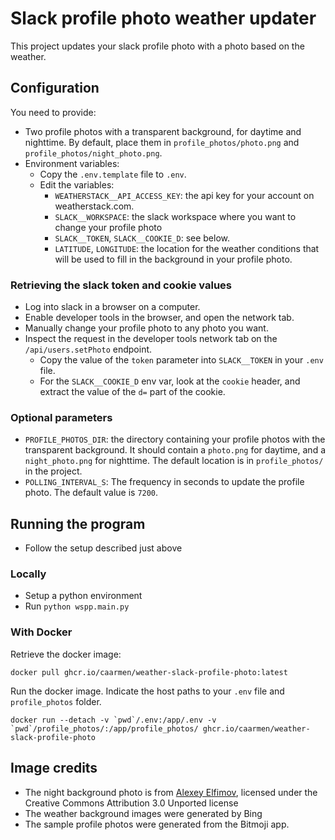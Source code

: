 # Slack profile photo weather updater

This project updates your slack profile photo with a photo based on the weather.


## Configuration
You need to provide:
* Two profile photos with a transparent background, for daytime and nighttime. By default, place them in `profile_photos/photo.png` and `profile_photos/night_photo.png`.
* Environment variables:
  - Copy the `.env.template` file to `.env`.
  - Edit the variables:
    - `WEATHERSTACK__API_ACCESS_KEY`: the api key for your account on weatherstack.com.
    - `SLACK__WORKSPACE`: the slack workspace where you want to change your profile photo
    - `SLACK__TOKEN`, `SLACK__COOKIE_D`: see below.
    - `LATITUDE`, `LONGITUDE`: the location for the weather conditions that will be used to fill in the background in your profile photo.

### Retrieving the slack token and cookie values
* Log into slack in a browser on a computer.
* Enable developer tools in the browser, and open the network tab.
* Manually change your profile photo to any photo you want.
* Inspect the request in the developer tools network tab on the `/api/users.setPhoto` endpoint.
  - Copy the value of the `token` parameter into `SLACK__TOKEN` in your `.env` file.
  - For the `SLACK__COOKIE_D` env var, look at the `cookie` header, and extract the value of the `d=` part of the cookie.

### Optional parameters
* `PROFILE_PHOTOS_DIR`: the directory containing your profile photos with the transparent background. It should contain a `photo.png` for daytime, and a `night_photo.png` for nighttime. The default location is in `profile_photos/` in the project.
* `POLLING_INTERVAL_S`: The frequency in seconds to update the profile photo. The default value is `7200`.

## Running the program
* Follow the setup described just above

### Locally
* Setup a python environment
* Run `python wspp.main.py`

### With Docker

Retrieve the docker image:
```
docker pull ghcr.io/caarmen/weather-slack-profile-photo:latest
```

Run the docker image. Indicate the host paths to your `.env` file and `profile_photos` folder.
```
docker run --detach -v `pwd`/.env:/app/.env -v `pwd`/profile_photos/:/app/profile_photos/ ghcr.io/caarmen/weather-slack-profile-photo
```



## Image credits
* The night background photo is from [Alexey Elfimov](https://commons.wikimedia.org/wiki/File:%D0%A1%D0%B2%D0%B5%D1%82_%D0%BE%D1%82_%D0%B4%D0%B5%D1%80%D0%B5%D0%B2%D0%BD%D0%B8_-_panoramio.jpg), licensed under the Creative Commons Attribution 3.0 Unported license
* The weather background images were generated by Bing
* The sample profile photos were generated from the Bitmoji app.

